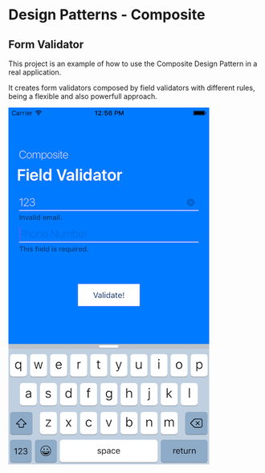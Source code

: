 # Design Patterns - Composite

## Form Validator

This project is an example of how to use the Composite Design Pattern in a real application.

It creates form validators composed by field validators with different rules, being a flexible and also powerfull approach.

![Screen Shot](Documents/screen-shot.png)
